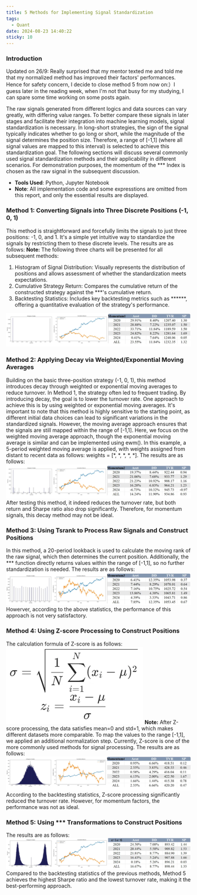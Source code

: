 ```yaml
---
title: 5 Methods for Implementing Signal Standardization
tags:
  - Quant
date: 2024-08-23 14:40:22
sticky: 10
---
```


### Introduction
Updated on 26/9: Really surprised that my mentor texted me and told me that my normalized method has improved their factors' performances. Hence for safety concern, I decide to close method 5 from now on:）I guess later in the reading week, when I'm not that busy for my studying, I can spare some time working on some posts again.

The raw signals generated from different logics and data sources can vary greatly, with differing value ranges. To better compare these signals in later stages and facilitate their integration into machine learning models, signal standardization is necessary. In long-short strategies, the sign of the signal typically indicates whether to go long or short, while the magnitude of the signal determines the position size. Therefore, a range of [-1,1] (where all signal values are mapped to this interval) is selected to achieve this standardization goal.
The following sections will discuss several commonly used signal standardization methods and their applicability in different scenarios. For demonstration purposes, the momentum of the *** Index is chosen as the raw signal in the subsequent discussion.

- **Tools Used**: Python, Jupyter Notebook
- **Note**:  All implementation code and some expresstions are omitted from this report, and only the essential results are displayed.  
### Method 1: Converting Signals into Three Discrete Positions (-1, 0, 1)
This method is straightforward and forcefully limits the signals to just three positions: -1, 0, and 1. It's a simple yet intuitive way to standardize the signals by restricting them to these discrete levels.
The results are as follows:
**Note:** The following three charts will be presented for all subsequent methods:

1. Histogram of Signal Distribution: Visually represents the distribution of positions and allows assessment of whether the standardization meets expectations.
2. Cumulative Strategy Return: Compares the cumulative return of the constructed strategy against the ***'s cumulative return.
3. Backtesting Statistics: Includes key backtesting metrics such as ******, offering a quantitative evaluation of the strategy's performance.

![image.png](images/post2-1.png)

### Method 2: Applying Decay via Weighted/Exponential Moving Averages
Building on the basic three-position strategy (-1, 0, 1), this method introduces decay through weighted or exponential moving averages to reduce turnover. In Method 1, the strategy often led to frequent trading. By introducing decay, the goal is to lower the turnover rate. One approach to achieve this is by using weighted or exponential moving averages.
It's important to note that this method is highly sensitive to the starting point, as different initial data choices can lead to significant variations in the standardized signals. However, the moving average approach ensures that the signals are still mapped within the range of [-1,1].
Here, we focus on the weighted moving average approach, though the exponential moving average is similar and can be implemented using ewm().
In this example, a 5-period weighted moving average is applied, with weights assigned from distant to recent data as follows: weights = [*, *, *, *, *].
The results are as follows:
![image.png](images/post2-2.png)
After testing this method, it indeed reduces the turnover rate, but both return and Sharpe ratio also drop significantly. Therefore, for momentum signals, this decay method may not be ideal.
### Method 3: Using Tsrank to Process Raw Signals and Construct Positions
In this method, a 20-period lookback is used to calculate the moving rank of the raw signal, which then determines the current position. Additionally, the *** function directly returns values within the range of [-1,1], so no further standardization is needed.
The results are as follows:
![image.png](images/post2-3.png)
Howerver, according to the above statistics, the performance of this approach is not very satisfactory.
### Method 4: Using Z-score Processing to Construct Positions
The calculation formula of Z-score is as follows:![image.png](images/post2-4.png)
**Note:** After Z-score processing, the data satisfies mean=0 and std=1, which makes different datasets more comparable. To map the values to the range [-1,1], we applied an additional normalization step. Currently, Z-score is one of the more commonly used methods for signal processing.
The results are as follows:
![image.png](images/post2-5.png)
According to the backtesting statistics, Z-score processing significantly reduced the turnover rate. However, for momentum factors, the performance was not as ideal.
### Method 5: Using *** Transformations to Construct Positions
The results are as follows:
![image.png](images/post2-10.png)
Compared to the backtesting statistics of the previous methods, Method 5 achieves the highest Sharpe ratio and the lowest turnover rate, making it the best-performing approach.
